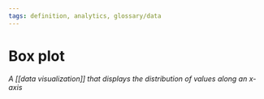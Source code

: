 ```yaml
---
tags: definition, analytics, glossary/data
---
```

#  Box plot
*A [[data visualization]] that displays the distribution of values along an x-axis*